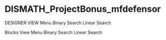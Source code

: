 # DISMATH_ProjectBonus_mfdefensor

DESIGNER VIEW
Menu
Binary Search
Linear Search


Blocks View
Menu
Binary Search
Linear Search
